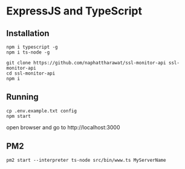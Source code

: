 # ExpressJS and TypeScript

## Installation

```
npm i typescript -g
npm i ts-node -g
```

```
git clone https://github.com/naphattharawat/ssl-monitor-api ssl-monitor-api
cd ssl-monitor-api
npm i
```

## Running

```
cp .env.example.txt config
npm start
```

open browser and go to http://localhost:3000

## PM2

```
pm2 start --interpreter ts-node src/bin/www.ts MyServerName
```
